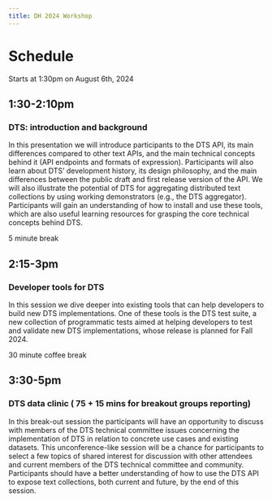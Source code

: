 ```yaml
---
title: DH 2024 Workshop
---
```


# Schedule
Starts at 1:30pm on August 6th, 2024

## 1:30-2:10pm
### DTS: introduction and background
In this presentation we will introduce participants to the DTS API, its main differences compared to other text APIs, and the main technical 
concepts behind it (API endpoints and formats of expression). Participants will also learn about DTS’ development history, its design philosophy, 
and the main differences between the public draft and first release version of the API. We will also illustrate the potential of DTS for aggregating 
distributed text collections by using working demonstrators (e.g., the DTS aggregator). Participants will gain an understanding of how to install 
and use these tools, which are also useful learning resources for grasping the core technical concepts behind DTS. 

5 minute break

## 2:15-3pm
### Developer tools for DTS
In this session we dive deeper into existing tools that can help developers to build new DTS implementations. One of these tools is the DTS test 
suite, a new collection of programmatic tests aimed at helping developers to test and validate new DTS implementations, whose release is planned 
for Fall 2024.

30 minute coffee break

## 3:30-5pm
### DTS data clinic ( 75 + 15 mins for breakout groups reporting)
In this break-out session the participants will have an opportunity to discuss with members of the DTS technical committee issues concerning 
the implementation of DTS in relation to concrete use cases and existing datasets. This unconference-like session will be a chance for participants 
to select a few topics of shared interest for discussion with other attendees and current members of the DTS technical committee and community. 
Participants should have a better understanding of how to use the DTS API to expose text collections, both current and future, by the end of this session. 

